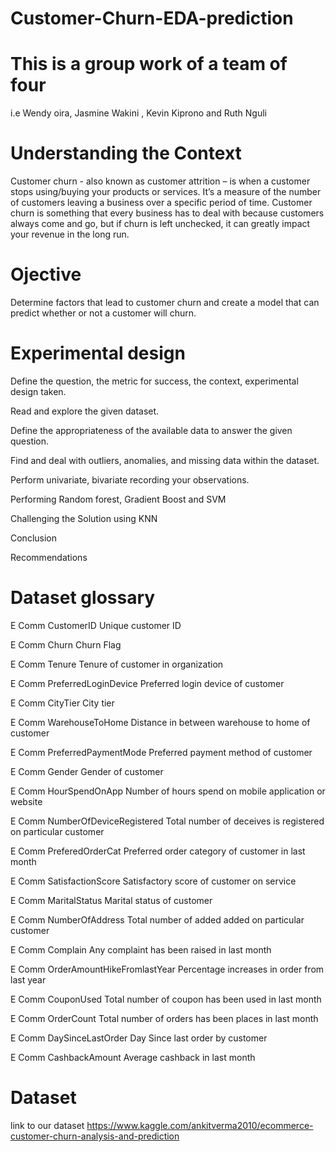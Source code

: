 # Customer-Churn-EDA-prediction

# This is a group work of a team of four 
i.e Wendy oira, Jasmine Wakini , Kevin Kiprono and Ruth Nguli

# Understanding the Context
Customer churn - also known as customer attrition – is when a customer stops using/buying your products or services.
It’s a measure of the number of customers leaving a business over a specific period of time.
Customer churn is something that every business has to deal with because customers always come and go, but if churn is left unchecked, it can greatly impact your revenue in the long run.

# Ojective
Determine factors that lead to customer churn and create  a model that can predict whether or not a customer will churn.

# Experimental design
Define the question, the metric for success, the context, experimental design taken.

Read and explore the given dataset.

Define the appropriateness of the available data to answer the given question.

Find and deal with outliers, anomalies, and missing data within the dataset.

Perform univariate, bivariate recording your observations.

Performing Random forest, Gradient Boost and SVM 

Challenging the Solution using KNN

Conclusion

Recommendations

# Dataset glossary
E Comm CustomerID Unique customer ID

E Comm Churn Churn Flag

E Comm Tenure Tenure of customer in organization

E Comm PreferredLoginDevice Preferred login device of customer

E Comm CityTier City tier

E Comm WarehouseToHome Distance in between warehouse to home of customer

E Comm PreferredPaymentMode Preferred payment method of customer

E Comm Gender Gender of customer

E Comm HourSpendOnApp Number of hours spend on mobile application or website

E Comm NumberOfDeviceRegistered Total number of deceives is registered on particular customer

E Comm PreferedOrderCat Preferred order category of customer in last month

E Comm SatisfactionScore Satisfactory score of customer on service

E Comm MaritalStatus Marital status of customer

E Comm NumberOfAddress Total number of added added on particular customer

E Comm Complain Any complaint has been raised in last month

E Comm OrderAmountHikeFromlastYear Percentage increases in order from last year

E Comm CouponUsed Total number of coupon has been used in last month

E Comm OrderCount Total number of orders has been places in last month

E Comm DaySinceLastOrder Day Since last order by customer

E Comm CashbackAmount Average cashback in last month

# Dataset
link to our dataset https://www.kaggle.com/ankitverma2010/ecommerce-customer-churn-analysis-and-prediction
